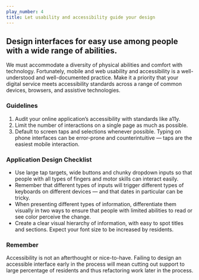 ```yaml
---
play_number: 4
title: Let usability and accessibility guide your design
---
```


## Design interfaces for easy use among people with a wide range of abilities.

We must accommodate a diversity of physical abilities and comfort with technology. Fortunately, mobile and web usability and accessibility is a well-understood and well-documented practice. Make it a priority that your digital service meets accessibility standards across a range of common devices, browsers, and assistive technologies.

### Guidelines
1. Audit your online application’s accessibility with standards like a11y.
2. Limit the number of interactions on a single page as much as possible.
3. Default to screen taps and selections whenever possible. Typing on phone interfaces can be error-prone and counterintuitive — taps are the easiest mobile interaction.


### Application Design Checklist
- Use large tap targets, wide buttons and chunky dropdown inputs so that people with all types of fingers and motor skills can interact easily.
- Remember that different types of inputs will trigger different types of keyboards on different devices — and that dates in particular can be tricky.
- When presenting different types of information, differentiate them visually in two ways to ensure that people with limited abilities to read or see color perceive the change.
- Create a clear visual hierarchy of information, with easy to spot titles and sections. 
Expect your font size to be increased by residents.


### Remember
Accessibility is not an afterthought or nice-to-have.  Failing to design an accessible interface early in the process will mean cutting out support to large percentage of residents and thus refactoring work later in the process. 
